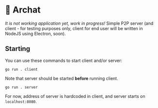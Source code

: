 # 🔀 Archat
*It is not working application yet, work in progress!*
Simple P2P server (and client - for testing purposes only, client for end user will be written in NodeJS using Electron, soon).

## Starting
You can use these commands to start client and/or server:

```
go run . client
```
Note that server should be started **before** running client.

```
go run . server
```

For now, address of server is hardcoded in client, and server starts on `localhost:8080`.
